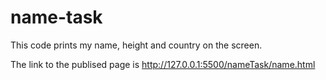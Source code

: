 # name-task
This code prints my name, height and country on the screen.

The link to the publised page is http://127.0.0.1:5500/nameTask/name.html
